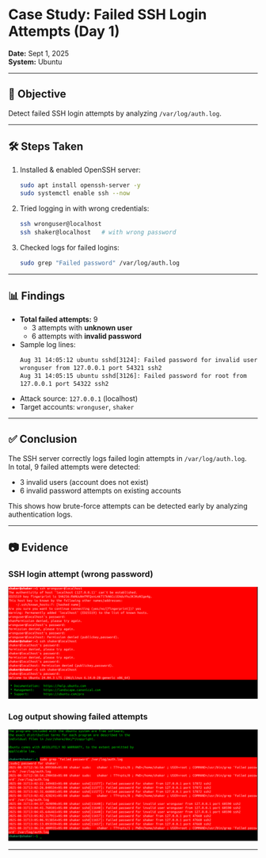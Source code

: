 # Case Study: Failed SSH Login Attempts (Day 1)

**Date:** Sept 1, 2025  
**System:** Ubuntu  

---

## 🎯 Objective
Detect failed SSH login attempts by analyzing `/var/log/auth.log`.

---

## 🛠️ Steps Taken
1. Installed & enabled OpenSSH server:
   ```bash
   sudo apt install openssh-server -y
   sudo systemctl enable ssh --now
   ```
2. Tried logging in with wrong credentials:
   ```bash
   ssh wronguser@localhost
   ssh shaker@localhost   # with wrong password
   ```
3. Checked logs for failed logins:
   ```bash
   sudo grep "Failed password" /var/log/auth.log
   ```

---

## 📊 Findings
- **Total failed attempts:** 9  
  - 3 attempts with **unknown user**  
  - 6 attempts with **invalid password**  
- Sample log lines:
  ```
  Aug 31 14:05:12 ubuntu sshd[3124]: Failed password for invalid user wronguser from 127.0.0.1 port 54321 ssh2
  Aug 31 14:05:15 ubuntu sshd[3126]: Failed password for root from 127.0.0.1 port 54322 ssh2
  ```
- Attack source: `127.0.0.1` (localhost)  
- Target accounts: `wronguser`, `shaker`  

---

## ✅ Conclusion
The SSH server correctly logs failed login attempts in `/var/log/auth.log`.  
In total, 9 failed attempts were detected:  
- 3 invalid users (account does not exist)  
- 6 invalid password attempts on existing accounts  

This shows how brute-force attempts can be detected early by analyzing authentication logs.  

---

## 📷 Evidence
### SSH login attempt (wrong password)
![SSH attempt](../Screenshots/Day1_ssh_attempt.png)

### Log output showing failed attempts
![Log output](../Screenshots/Day1_log_output.png)

---
